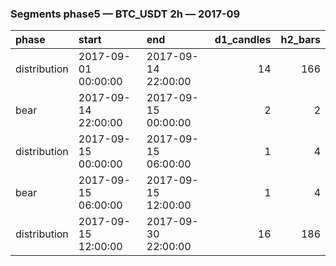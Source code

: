 ### Segments phase5 — BTC_USDT 2h — 2017-09

| phase        | start               | end                 |   d1_candles |   h2_bars |
|:-------------|:--------------------|:--------------------|-------------:|----------:|
| distribution | 2017-09-01 00:00:00 | 2017-09-14 22:00:00 |           14 |       166 |
| bear         | 2017-09-14 22:00:00 | 2017-09-15 00:00:00 |            2 |         2 |
| distribution | 2017-09-15 00:00:00 | 2017-09-15 06:00:00 |            1 |         4 |
| bear         | 2017-09-15 06:00:00 | 2017-09-15 12:00:00 |            1 |         4 |
| distribution | 2017-09-15 12:00:00 | 2017-09-30 22:00:00 |           16 |       186 |